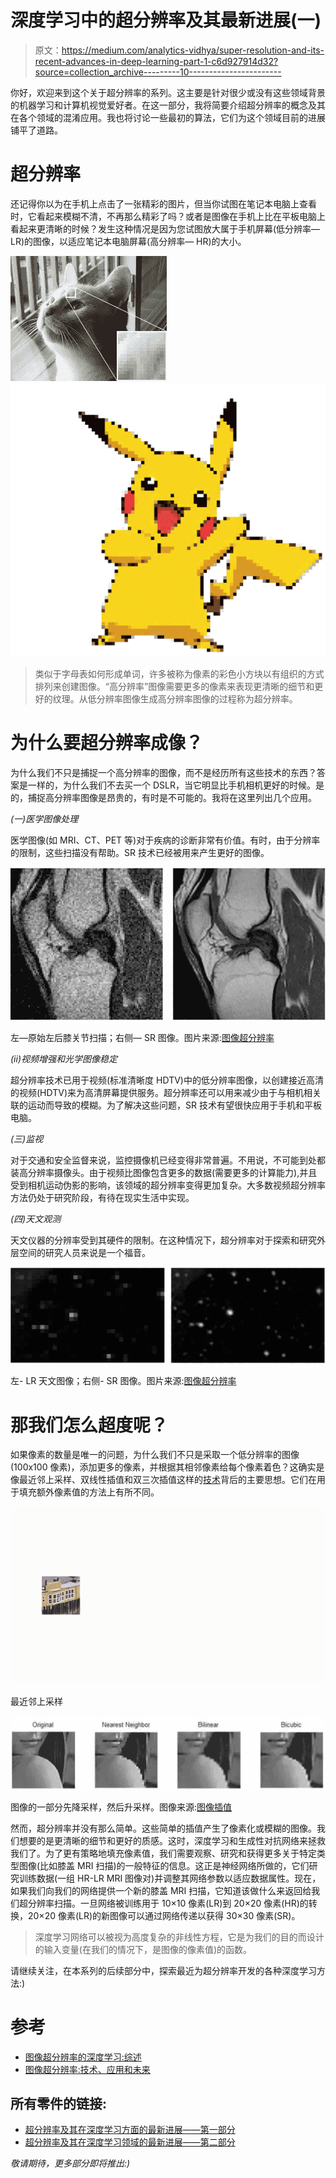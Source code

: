 # 深度学习中的超分辨率及其最新进展(一)

> 原文：<https://medium.com/analytics-vidhya/super-resolution-and-its-recent-advances-in-deep-learning-part-1-c6d927914d32?source=collection_archive---------10----------------------->

你好，欢迎来到这个关于超分辨率的系列。这主要是针对很少或没有这些领域背景的机器学习和计算机视觉爱好者。在这一部分，我将简要介绍超分辨率的概念及其在各个领域的混淆应用。我也将讨论一些最初的算法，它们为这个领域目前的进展铺平了道路。

# 超分辨率

还记得你以为在手机上点击了一张精彩的图片，但当你试图在笔记本电脑上查看时，它看起来模糊不清，不再那么精彩了吗？或者是图像在手机上比在平板电脑上看起来更清晰的时候？发生这种情况是因为您试图放大属于手机屏幕(低分辨率— LR)的图像，以适应笔记本电脑屏幕(高分辨率— HR)的大小。

![](img/c73a7acea8a91151320fa137bf1f10b1.png)![](img/ccea406fe0b4789409d2a26072653ab3.png)

> 类似于字母表如何形成单词，许多被称为像素的彩色小方块以有组织的方式排列来创建图像。“高分辨率”图像需要更多的像素来表现更清晰的细节和更好的纹理。从低分辨率图像生成高分辨率图像的过程称为超分辨率。

# 为什么要超分辨率成像？

为什么我们不只是捕捉一个高分辨率的图像，而不是经历所有这些技术的东西？答案是一样的，为什么我们不去买一个 DSLR，当它明显比手机相机更好的时候。是的，捕捉高分辨率图像是昂贵的，有时是不可能的。我将在这里列出几个应用。

*(一)医学图像处理*

医学图像(如 MRI、CT、PET 等)对于疾病的诊断非常有价值。有时，由于分辨率的限制，这些扫描没有帮助。SR 技术已经被用来产生更好的图像。

![](img/0228e048558aaf2a40a42164fca972d5.png)

左—原始左后膝关节扫描；右侧— SR 图像。图片来源:[图像超分辨率](https://www.researchgate.net/publication/303182546_Image_super-resolution_The_techniques_applications_and_future)

*(ii)视频增强和光学图像稳定*

超分辨率技术已用于视频(标准清晰度 HDTV)中的低分辨率图像，以创建接近高清的视频(HDTV)来为高清屏幕提供服务。超分辨率还可以用来减少由于与相机相关联的运动而导致的模糊。为了解决这些问题，SR 技术有望很快应用于手机和平板电脑。

*(三)监视*

对于交通和安全监督来说，监控摄像机已经变得非常普遍。不用说，不可能到处都装高分辨率摄像头。由于视频比图像包含更多的数据(需要更多的计算能力),并且受到相机运动伪影的影响，该领域的超分辨率变得更加复杂。大多数视频超分辨率方法仍处于研究阶段，有待在现实生活中实现。

*(四)天文观测*

天文仪器的分辨率受到其硬件的限制。在这种情况下，超分辨率对于探索和研究外层空间的研究人员来说是一个福音。

![](img/b25759adaa23f3911317c640a8f6774b.png)

左- LR 天文图像；右侧- SR 图像。图片来源:[图像超分辨率](https://www.researchgate.net/publication/303182546_Image_super-resolution_The_techniques_applications_and_future)

# 那我们怎么超度呢？

如果像素的数量是唯一的问题，为什么我们不只是采取一个低分辨率的图像(100x100 像素)，添加更多的像素，并根据其相邻像素给每个像素着色？这确实是像最近邻上采样、双线性插值和双三次插值这样的[技术](https://in.mathworks.com/help/vision/ug/interpolation-methods.html)背后的主要思想。它们在用于填充额外像素值的方法上有所不同。

![](img/15463c09df32e63d4efef12656dfca8a.png)

最近邻上采样

![](img/75952c041930e4e3d13f7c4f7457ee08.png)

图像的一部分先降采样，然后升采样。图像来源:[图像插值](http://citeseerx.ist.psu.edu/viewdoc/download?doi=10.1.1.91.8726&rep=rep1&type=pdf)

然而，超分辨率并没有那么简单。这些简单的插值产生了像素化或模糊的图像。我们想要的是更清晰的细节和更好的质感。这时，深度学习和生成性对抗网络来拯救我们了。为了更有策略地填充像素值，我们需要观察、研究和获得更多关于特定类型图像(比如膝盖 MRI 扫描)的一般特征的信息。这正是神经网络所做的，它们研究训练数据(一组 HR-LR MRI 图像对)并调整其网络参数以适应数据属性。现在，如果我们向我们的网络提供一个新的膝盖 MRI 扫描，它知道该做什么来返回给我们超分辨率扫描。一旦网络被训练用于 10×10 像素(LR)到 20×20 像素(HR)的转换，20×20 像素(LR)的新图像可以通过网络传递以获得 30×30 像素(SR)。

> 深度学习网络可以被视为高度复杂的非线性方程，它是为我们的目的而设计的输入变量(在我们的情况下，是图像的像素值)的函数。

请继续关注，在本系列的后续部分中，探索最近为超分辨率开发的各种深度学习方法:)

# 参考

*   [图像超分辨率的深度学习:综述](https://arxiv.org/abs/1902.06068?utm_campaign=Dynamically%20Typed&utm_medium=email&utm_source=Revue%20newsletter)
*   [图像超分辨率:技术、应用和未来](https://www.researchgate.net/publication/303182546_Image_super-resolution_The_techniques_applications_and_future)

## 所有零件的链接:

*   [超分辨率及其在深度学习方面的最新进展——第一部分](/analytics-vidhya/super-resolution-and-its-recent-advances-in-deep-learning-part-1-c6d927914d32)
*   [超分辨率及其在深度学习领域的最新进展——第二部分](/@rapole.shivani.reddy.98/super-resolution-and-its-recent-advances-in-deep-learning-part-2-5868965f89e5)

*敬请期待，更多部分即将推出:)*